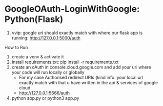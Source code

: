 # GoogleOAuth-LoginWithGoogle: Python(Flask)

1. vvip: google uri should exactly match with where our flask app is running: http://127.0.0.1:5000/auth

How to Run
1. create a venv & activate it
2. install requirements.txt: pip install -r requirements.txt
3. create an oAuth in console.cloud.google.com and add your uri where your code will run locally or globally
   - For my case Authorised redirect URIs (kind info: your local url exactly match with that u have written in the api & services of google cloud
   - http://127.0.0.1:5666/auth
4. python app.py or python3 app.py

